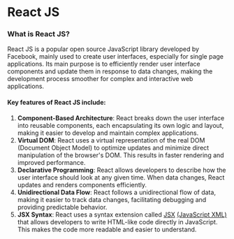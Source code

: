 # React JS

### What is React JS?

React JS is a popular open source JavaScript library developed by Facebook, mainly used to create user interfaces, especially for single page applications. Its main purpose is to efficiently render user interface components and update them in response to data changes, making the development process smoother for complex and interactive web applications.

#### Key features of React JS include:

1. **Component-Based Architecture**: React breaks down the user interface into reusable components, each encapsulating its own logic and layout, making it easier to develop and maintain complex applications.
2. **Virtual DOM**: React uses a virtual representation of the real DOM (Document Object Model) to optimize updates and minimize direct manipulation of the browser's DOM. This results in faster rendering and improved performance.
3. **Declarative Programming**: React allows developers to describe how the user interface should look at any given time. When data changes, React updates and renders components efficiently.
4. **Unidirectional Data Flow**: React follows a unidirectional flow of data, making it easier to track data changes, facilitating debugging and providing predictable behavior.
5. **JSX Syntax**: React uses a syntax extension called [JSX](https://developer.mozilla.org/en-US/docs/Web/XML/Parsing_and_serializing_XML) [(JavaScript XML)](https://developer.mozilla.org/en-US/docs/Web/XML/Parsing_and_serializing_XML) that allows developers to write HTML-like code directly in JavaScript. This makes the code more readable and easier to understand.